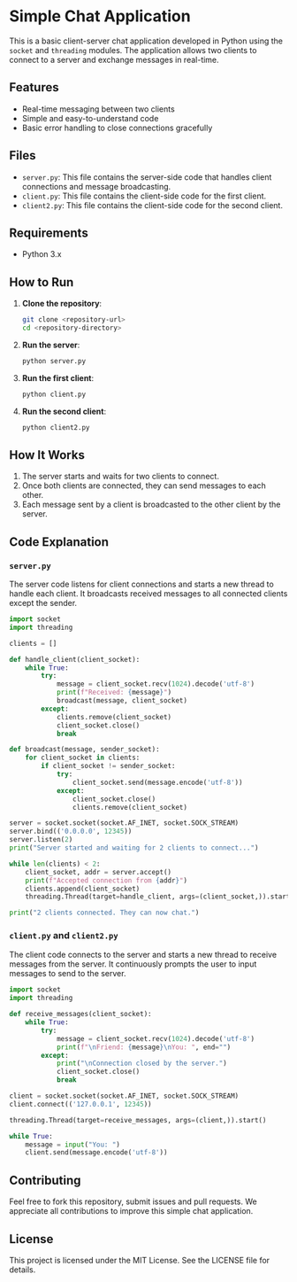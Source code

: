 
# Simple Chat Application

This is a basic client-server chat application developed in Python using the `socket` and `threading` modules. The application allows two clients to connect to a server and exchange messages in real-time.

## Features

- Real-time messaging between two clients
- Simple and easy-to-understand code
- Basic error handling to close connections gracefully

## Files

- `server.py`: This file contains the server-side code that handles client connections and message broadcasting.
- `client.py`: This file contains the client-side code for the first client.
- `client2.py`: This file contains the client-side code for the second client.

## Requirements

- Python 3.x

## How to Run

1. **Clone the repository**:
    ```bash
    git clone <repository-url>
    cd <repository-directory>
    ```

2. **Run the server**:
    ```bash
    python server.py
    ```

3. **Run the first client**:
    ```bash
    python client.py
    ```

4. **Run the second client**:
    ```bash
    python client2.py
    ```

## How It Works

1. The server starts and waits for two clients to connect.
2. Once both clients are connected, they can send messages to each other.
3. Each message sent by a client is broadcasted to the other client by the server.

## Code Explanation

### `server.py`
The server code listens for client connections and starts a new thread to handle each client. It broadcasts received messages to all connected clients except the sender.

```python
import socket
import threading

clients = []

def handle_client(client_socket):
    while True:
        try:
            message = client_socket.recv(1024).decode('utf-8')
            print(f"Received: {message}")
            broadcast(message, client_socket)
        except:
            clients.remove(client_socket)
            client_socket.close()
            break

def broadcast(message, sender_socket):
    for client_socket in clients:
        if client_socket != sender_socket:
            try:
                client_socket.send(message.encode('utf-8'))
            except:
                client_socket.close()
                clients.remove(client_socket)

server = socket.socket(socket.AF_INET, socket.SOCK_STREAM)
server.bind(('0.0.0.0', 12345))
server.listen(2)
print("Server started and waiting for 2 clients to connect...")

while len(clients) < 2:
    client_socket, addr = server.accept()
    print(f"Accepted connection from {addr}")
    clients.append(client_socket)
    threading.Thread(target=handle_client, args=(client_socket,)).start()

print("2 clients connected. They can now chat.")
```

### `client.py` and `client2.py`
The client code connects to the server and starts a new thread to receive messages from the server. It continuously prompts the user to input messages to send to the server.

```python
import socket
import threading

def receive_messages(client_socket):
    while True:
        try:
            message = client_socket.recv(1024).decode('utf-8')
            print(f"\nFriend: {message}\nYou: ", end="")
        except:
            print("\nConnection closed by the server.")
            client_socket.close()
            break

client = socket.socket(socket.AF_INET, socket.SOCK_STREAM)
client.connect(('127.0.0.1', 12345))

threading.Thread(target=receive_messages, args=(client,)).start()

while True:
    message = input("You: ")
    client.send(message.encode('utf-8'))
```

## Contributing

Feel free to fork this repository, submit issues and pull requests. We appreciate all contributions to improve this simple chat application.

## License

This project is licensed under the MIT License. See the LICENSE file for details.
